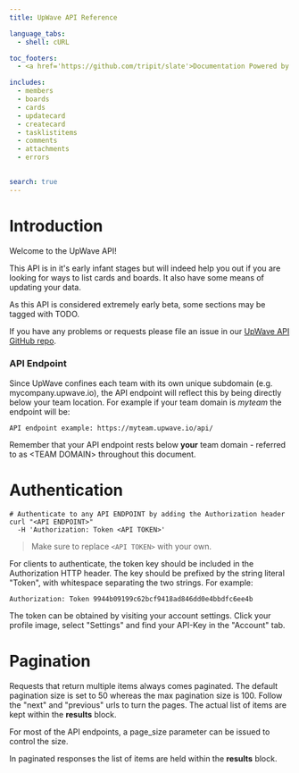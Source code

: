 ```yaml
---
title: UpWave API Reference

language_tabs:
  - shell: cURL

toc_footers:
  - <a href='https://github.com/tripit/slate'>Documentation Powered by Slate</a>

includes:
  - members
  - boards
  - cards
  - updatecard
  - createcard
  - tasklistitems
  - comments
  - attachments
  - errors
  

search: true
---
```


# Introduction

Welcome to the UpWave API!

This API is in it's early infant stages but will indeed help you out if you are looking for ways to list 
cards and boards. It also have some means of updating your data.

As this API is considered extremely early beta, some sections may be tagged with TODO.

If you have any problems or requests please file an issue in our [UpWave API GitHub repo](https://github.com/upwaveHQ/api).


### API Endpoint

Since UpWave confines each team with its own unique subdomain (e.g. mycompany.upwave.io),
the API endpoint will reflect this by being directly below your team location.
For example if your team domain is *myteam* the endpoint will be:

`API endpoint example: https://myteam.upwave.io/api/`

<aside class="notice">Remember that your API endpoint rests below <strong>your</strong> team domain - referred to as &lt;TEAM DOMAIN&gt; throughout this document.</aside>





# Authentication

```shell
# Authenticate to any API ENDPOINT by adding the Authorization header
curl "<API ENDPOINT>"
  -H 'Authorization: Token <API TOKEN>'
  ```
> Make sure to replace `<API TOKEN>` with your own.

For clients to authenticate, the token key should be included in the Authorization HTTP header. The key should be prefixed by the string literal "Token", with whitespace separating the two strings. For example:

`Authorization: Token 9944b09199c62bcf9418ad846dd0e4bbdfc6ee4b`

The token can be obtained by visiting your account settings. Click your profile image, select "Settings" and find your API-Key in the "Account" tab.





# Pagination

Requests that return multiple items always comes paginated. The default pagination size is set to 50 whereas the max pagination size is 100.
Follow the "next" and "previous" urls to turn the pages. The actual list of items are kept within the **results** block.

For most of the API endpoints, a page_size parameter can be issued to control the size.

<aside class="notice">In paginated responses the list of items are held within the <strong>results</strong> block.</aside>




